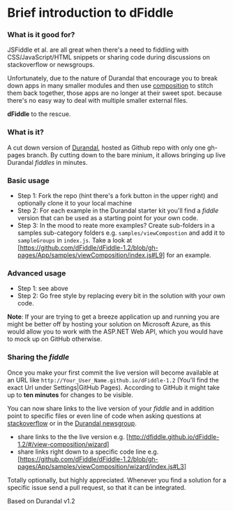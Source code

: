 # Brief introduction to dFiddle


### What is it good for?

JSFiddle et al. are all great when there's a need to fiddling with CSS/JavaScript/HTML snippets or
sharing code during discussions on stackoverflow or newsgroups.

Unfortunately, due to the nature of Durandal that encourage you to break down apps in many smaller modules and then use
 [composition] to stitch them back together, those apps are no longer at their sweet spot. because there's no easy
 way to deal with multiple smaller external files.

**dFiddle** to the rescue.

### What is it?

A cut down version of [Durandal], hosted as Github repo with only one gh-pages branch. By cutting down to the bare
minium, it allows bringing up live Durandal _fiddles_ in minutes.


### Basic usage

+ Step 1: Fork the repo (hint there's a fork button in the upper right) and optionally clone it to your local machine
+ Step 2: For each example in the Durandal starter kit you'll find a _fiddle_ version that can be used as a starting
point for your own code.
+ Step 3: In the mood to reate more examples? Create sub-folders in a samples sub-category folders e.g.
`samples/viewCompostion` and add it to `sampleGroups` in `index.js`. Take a look at
[https://github.com/dFiddle/dFiddle-1.2/blob/gh-pages/App/samples/viewComposition/index.js#L9] for an example.



### Advanced usage

+ Step 1: see above
+ Step 2: Go free style by replacing every bit in the solution with your own code.

**Note**: If your are trying to get a breeze application up and running you are might be better off by
hosting your solution on Microsoft Azure, as this would allow you to work with the ASP.NET Web API,
which you would have to mock up on GitHub otherwise.


### Sharing the _fiddle_

Once you make your first commit the live version will become available at an URL like
`http://Your_User_Name.github.io/dFiddle-1.2` (You'll find the exact Url under Settings|GitHub Pages). According
 to GitHub it might take up to **ten minutes** for changes to be visible.

You can now share links to the live version of your _fiddle_ and in addition point to specific files or even line of
code when asking questions at [stackoverflow] or in the [Durandal newsgroup].

+ share links to the the live version e.g. [http://dfiddle.github.io/dFiddle-1.2/#/view-composition/wizard]
+ share links right down to a specific code line e.g.
[https://github.com/dFiddle/dFiddle-1.2/blob/gh-pages/App/samples/viewComposition/wizard/index.js#L3]


Totally optionally, but highly appreciated. Whenever you find a solution for a specific issue send a pull request,
so that it can be integrated.


Based on Durandal v1.2

[Durandal]: http://durandaljs.com/
[composition]: http://durandaljs.com/documentation/Using-Composition/
[stackoverflow]: http://stackoverflow.com/questions/tagged/durandal
[Durandal newsgroup]: https://groups.google.com/forum/#!forum/durandaljs
[http://dfiddle.github.io/dFiddle-1.2/#/view-composition/wizard]:
http://dfiddle.github.io/dFiddle-1.2/#/view-composition/wizard
[https://github.com/dFiddle/dFiddle-1.2/blob/gh-pages/App/samples/viewComposition/wizard/index.js#L3]:
https://github.com/dFiddle/dFiddle-1.2/blob/gh-pages/App/samples/viewComposition/wizard/index.js#L3
[https://github.com/dFiddle/dFiddle-1.2/blob/gh-pages/App/samples/viewComposition/index.js#L9]:
https://github.com/dFiddle/dFiddle-1.2/blob/gh-pages/App/samples/viewComposition/index.js#L9
